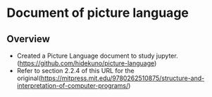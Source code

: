 Document of picture language
=================

## Overview
- Created a Picture Language document to study jupyter.
  (https://github.com/hidekuno/picture-language)
- Refer to section 2.2.4 of this URL for the original(https://mitpress.mit.edu/9780262510875/structure-and-interpretation-of-computer-programs/)
